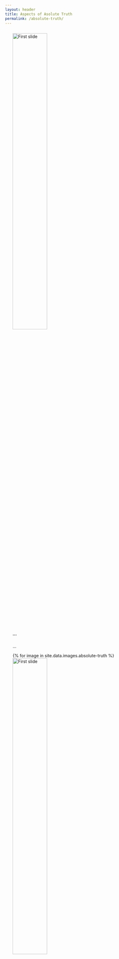 ```yaml
---
layout: header
title: Aspects of Asolute Truth
permalink: /absolute-truth/
---
```



<div style="margin: 5%" class="row">
  <div class="col-lg-1 col-sm-12 col-xs-12"></div>
  <div class="col-lg-4 col-sm-12 col-xs-12">
    <div class="card" style="">
  <div id="card-img-top carouselExampleControls" class="carousel slide" data-ride="carousel" data-interval="3000">
    <div class="carousel-inner">
      <div class="carousel-item active">
        <img class="event-carousel-image d-block w-100 mx-auto img-fluid" style="height: 50% !important;" src="https://i.imgur.com/olAiOKq.jpg" alt="First slide">
        <div class="carousel-caption d-none d-md-block">
          <h5>...</h5>
          <p>...</p>
        </div>
      </div>
      {% for image in site.data.images.absolute-truth %}
      <div class="carousel-item" >
        <img class="event-carousel-image d-block  mx-auto img-fluid" style="height: 50% !important;" src="{{ image.link }}" alt="First slide">
        <div class="carousel-caption d-none d-md-block">
          <h5>...</h5>
          <p>...</p>
        </div>
      </div>
      {% endfor %}
      <a class="carousel-control-prev danger" href="#carouselExampleControls" role="button" data-slide="prev">
        <span class="carousel-control-prev-icon" aria-hidden="true"></span>
        <span class="sr-only">Previous</span>
      </a>
      <a class="carousel-control-next danger" href="#carouselExampleControls" role="button" data-slide="next">
        <span class="carousel-control-next-icon" aria-hidden="true"></span>
        <span class="sr-only">Next</span>
      </a>
    </div>
  </div>
      <!-- <img class="card-img-top" src="https://i.imgur.com/uTgglDL.jpg" alt="Sravanam Image"> -->
      <div class="card-body">
        <h5 class="card-title text-warning h2" style="font-family: 'Pacifico', cursive;">Aspects of Absolute Truth</h5>
        <a href="#register" class="btn btn-primary">Register</a>
        <br>
        <br>
        <div id="event-desc" class="card-text" style="color: #263238; font-family: 'Dancing Script', cursive; font-size: 1.2rem;">
          <p>Bhaktivedanta Club, IIT Patna cordially invites you to an enlightening online lecture series titled "Aspects of Absolute Truth".</p>
        </div>
      </div>
    </div>
  </div>
  

  <div id="register" class="col-lg-7 col-sm-12 col-xs-12">
    <iframe src="https://docs.google.com/forms/d/e/1FAIpQLScAqoS0UvoWjZtDM1hLulomuitpU_je3Q3WJTxi6jxWJ4kUzQ/viewform?embedded=true" scrolling="no" width="100%" height="1500vh" frameborder="0" marginheight="0" marginwidth="0">Loading…</iframe>  
 </div>
</div>   

<script type="text/javascript" src="https://code.jquery.com/jquery-3.3.1.min.js"></script>
<script type="text/javascript" src="https://cdnjs.cloudflare.com/ajax/libs/twitter-bootstrap/4.3.1/js/bootstrap.bundle.min.js"></script>
